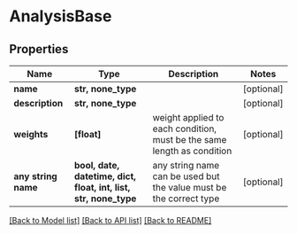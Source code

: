 # AnalysisBase


## Properties
Name | Type | Description | Notes
------------ | ------------- | ------------- | -------------
**name** | **str, none_type** |  | [optional] 
**description** | **str, none_type** |  | [optional] 
**weights** | **[float]** | weight applied to each condition, must be the same length as condition | [optional] 
**any string name** | **bool, date, datetime, dict, float, int, list, str, none_type** | any string name can be used but the value must be the correct type | [optional]

[[Back to Model list]](../README.md#documentation-for-models) [[Back to API list]](../README.md#documentation-for-api-endpoints) [[Back to README]](../README.md)


